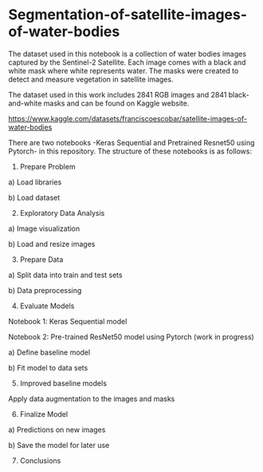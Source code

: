 # Segmentation-of-satellite-images-of-water-bodies

The dataset used in this notebook is a collection of water bodies images captured by the Sentinel-2 Satellite. Each image comes with a 
black and white mask where white represents water. The masks were created to detect and measure vegetation in satellite images.

The dataset used in this work includes 2841 RGB images and 2841 black-and-white masks and can be found on Kaggle website.

https://www.kaggle.com/datasets/franciscoescobar/satellite-images-of-water-bodies

There are two notebooks -Keras Sequential and Pretrained Resnet50 using Pytorch- in this repository. The structure of these notebooks is as follows:

1. Prepare Problem

a) Load libraries

b) Load dataset

2. Exploratory Data Analysis

a) Image visualization

b) Load and resize images

3. Prepare Data

a) Split data into train and test sets

b) Data preprocessing

4. Evaluate Models

  Notebook 1: Keras Sequential model

  Notebook 2: Pre-trained ResNet50 model using Pytorch (work in progress)

a) Define baseline model

b) Fit model to data sets

5. Improved baseline models

Apply data augmentation to the images and masks

6. Finalize Model

a) Predictions on new images

b) Save the model for later use

7. Conclusions

